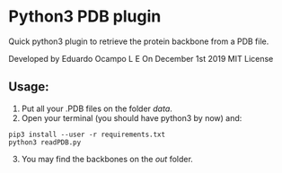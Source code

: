 # Python3 PDB plugin

Quick python3 plugin to retrieve the protein backbone from a PDB file.

Developed by Eduardo Ocampo L E
On December 1st 2019
MIT License

## Usage:

1. Put all your .PDB files on the folder *data*.
2. Open your terminal (you should have python3 by now) and:
```
pip3 install --user -r requirements.txt
python3 readPDB.py
```
3. You may find the backbones on the *out* folder.
